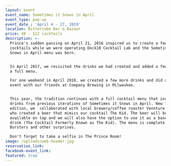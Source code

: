 ```yaml
---
layout: event
event_name: Sometimes it Snows in April
event_type: pop-up
event_date_: 'April 4 - 27, 2019'
location: Bittercube Bar & Bazaar
price: $9 - $12 cocktails
description: >-
  Prince's sudden passing on April 21, 2016 inspired us to create a few
  cocktails while we were operating Dock18 Cocktail Lab and the Sometimes it
  Snows in April menu was born.


  In April 2017, we revisited the drinks we had created and added a few more for
  a full menu.

  For one weekend in April 2018, we created a few more drinks and did a pop up
  event with our friends at Company Brewing in Milwaukee.


  This year, the tradition continues with a full cocktail menu that includes
  drinks from previous iterations of Sometimes it Snows in April. New for this
  edition, we  collaborated with local brewery/coffee roaster Vennture Brew Co.
  who created a beer that mimics our cocktail The Kid. The beer will be
  available on tap and we will also have the option to use it as a base for the
  drink (The Cocktail Formerly Known as The Kid). The menu is complete with
  Bursters and other surprises.

  Don't forget to take a selfie in The Prince Room!
image: /uploads/web-header.jpg
reservation_link:
facebook-event_link:
featured: true
---
```



